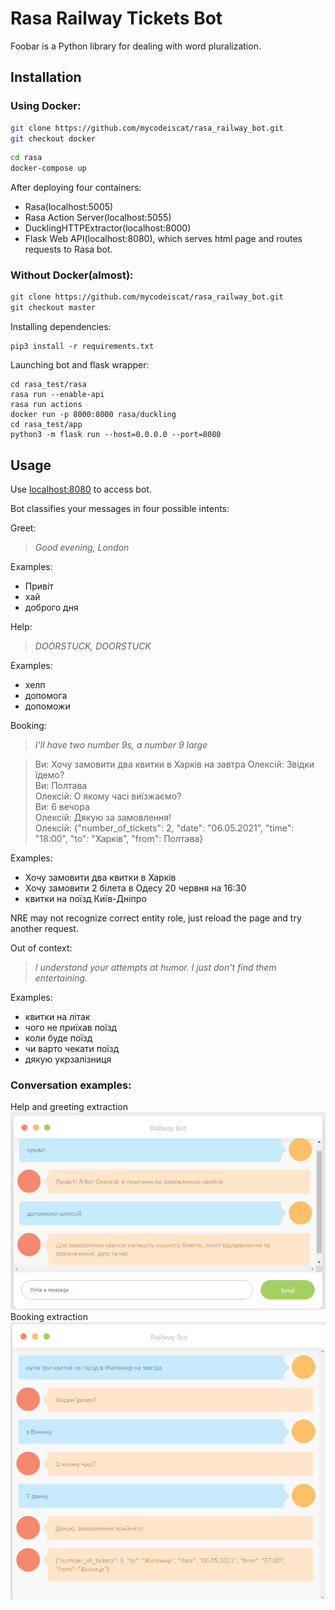 # **Rasa Railway Tickets Bot**

Foobar is a Python library for dealing with word pluralization.

## Installation

### Using Docker:
```bash
git clone https://github.com/mycodeiscat/rasa_railway_bot.git
git checkout docker
```
```bash
cd rasa
docker-compose up
```
After deploying four containers:
* Rasa(localhost:5005)
* Rasa Action Server(localhost:5055)
* DucklingHTTPExtractor(localhost:8000)
* Flask Web API(localhost:8080), which serves html page and routes requests to Rasa bot.

### Without Docker(almost):
```bash
git clone https://github.com/mycodeiscat/rasa_railway_bot.git
git checkout master
```
Installing dependencies:
```
pip3 install -r requirements.txt
```
Launching bot and flask wrapper:
```
cd rasa_test/rasa
rasa run --enable-api
rasa run actions
docker run -p 8000:8000 rasa/duckling
cd rasa_test/app
python3 -m flask run --host=0.0.0.0 --port=8080
```
    
## Usage

Use [localhost:8080]() to access bot. 

Bot classifies your messages in four possible intents:


Greet:
> *Good evening, London*       

Examples:
- Привіт
- хай
- доброго дня

Help:
> *DOORSTUCK, DOORSTUCK*       

Examples:
- хелп
- допомога
- допоможи

Booking:
> *I'll have two number 9s, a number 9 large*       

> Ви: Хочу замовити два квитки в Харків на завтра 
> Олексій: Звідки їдемо?    
> Ви: Полтава   
> Олексій: О якому часі виїзжаємо?   
> Ви: 6 вечора  
> Олексій: Дякую за замовлення!     
> Олексій: {"number_of_tickets": 2, "date": "06.05.2021", "time": "18:00", "to": "Харків",
"from": Полтава}

Examples:
- Хочу замовити два квитки в Харків  
- Хочу замовити 2 білета в Одесу 20 червня на 16:30
- квитки на поїзд Київ-Дніпро

NRE may not recognize correct entity role, just reload the page and try another request.

Out of context:
> *I understand your attempts at humor. I just don't find them entertaining.*       

Examples:
- квитки на літак
- чого не приїхав поїзд
- коли буде поїзд
- чи варто чекати поїзд
- дякую укрзалізниця

### Conversation examples:
 Help and greeting extraction
![Conversation1](./assets/conversation1.png)
 Booking extraction
![Conversation2](./assets/conversation2.png)
